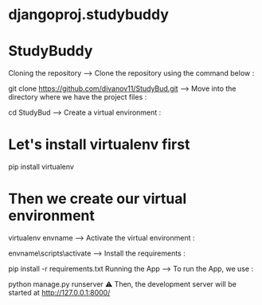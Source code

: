 # djangoproj.studybuddy
<h1>StudyBuddy</h1>
Cloning the repository
--> Clone the repository using the command below :

git clone https://github.com/divanov11/StudyBud.git
--> Move into the directory where we have the project files :

cd StudyBud
--> Create a virtual environment :

# Let's install virtualenv first
pip install virtualenv

# Then we create our virtual environment
virtualenv envname
--> Activate the virtual environment :

envname\scripts\activate
--> Install the requirements :

pip install -r requirements.txt
Running the App
--> To run the App, we use :

python manage.py runserver
⚠ Then, the development server will be started at http://127.0.0.1:8000/
